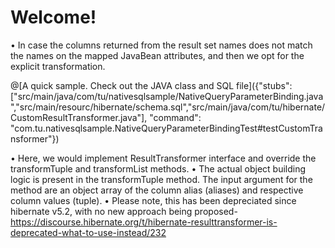 # Welcome!

•	In case the columns returned from the result set names does not match the names on the mapped JavaBean attributes, and then we opt for the explicit transformation. 

@[A quick sample. Check out the JAVA class and SQL file]({"stubs": ["src/main/java/com/tu/nativesqlsample/NativeQueryParameterBinding.java","src/main/resourc/hibernate/schema.sql","src/main/java/com/tu/hibernate/CustomResultTransformer.java"], "command": "com.tu.nativesqlsample.NativeQueryParameterBindingTest#testCustomTransformer"})


•	Here, we would implement ResultTransformer interface and override the transformTuple and transformList methods. 
•	The actual object building logic is present in the transformTuple method. The input argument for the method are an object array of the column alias (aliases) and respective column values (tuple). 
•	Please note, this has been depreciated since hibernate v5.2, with no new approach being proposed- https://discourse.hibernate.org/t/hibernate-resulttransformer-is-deprecated-what-to-use-instead/232